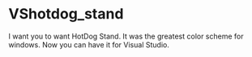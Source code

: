 # VShotdog_stand
I want you to want HotDog Stand. It was the greatest color scheme for windows. Now you can have it for Visual Studio.
